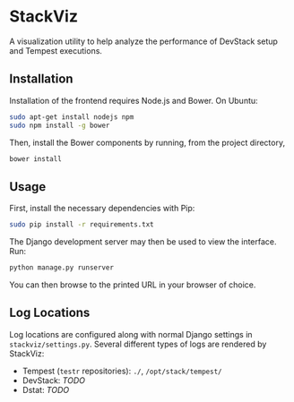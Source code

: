 StackViz
========

A visualization utility to help analyze the performance of DevStack setup and
Tempest executions.

Installation
------------
Installation of the frontend requires Node.js and Bower. On Ubuntu:

```bash
sudo apt-get install nodejs npm
sudo npm install -g bower
```

Then, install the Bower components by running, from the project directory,

```bash
bower install
```

Usage
-----
First, install the necessary dependencies with Pip:

```bash
sudo pip install -r requirements.txt
```

The Django development server may then be used to view the interface. Run:

```bash
python manage.py runserver
```

You can then browse to the printed URL in your browser of choice.

Log Locations
-------------
Log locations are configured along with normal Django settings in
`stackviz/settings.py`. Several different types of logs are rendered by
StackViz:

 * Tempest (`testr` repositories): `./`, `/opt/stack/tempest/`
 * DevStack: *TODO*
 * Dstat: *TODO*
